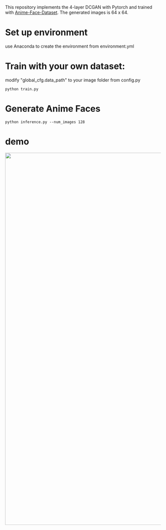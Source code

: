 This repository implements the 4-layer DCGAN with Pytorch and trained with [Anime-Face-Dataset](https://github.com/bchao1/Anime-Face-Dataset).
The generated images is 64 x 64.

# Set up environment
use Anaconda to create the environment from environment.yml

# Train with your own dataset:
modify "global_cfg.data_path" to your image folder from config.py
```
python train.py
```
# Generate Anime Faces
```
python inference.py --num_images 128
```
# demo
<img src="demo.gif?raw=true" width="1200px">
